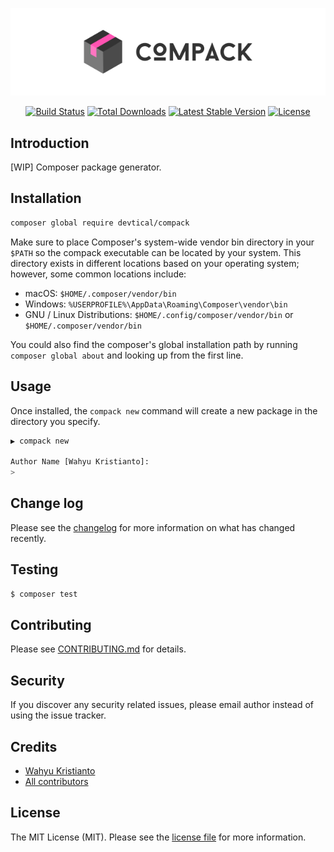 <p align="center"><img src="./art/logo.svg" alt="Logo Laravel Dusk"></p>

<p align="center">
<a href="https://github.com/devtical/compack/actions"><img src="https://github.com/devtical/compack/actions/workflows/tests.yml/badge.svg" alt="Build Status"></a>
<a href="https://packagist.org/packages/devtical/compack"><img src="https://img.shields.io/packagist/dt/devtical/compack" alt="Total Downloads"></a>
<a href="https://packagist.org/packages/devtical/compack"><img src="https://img.shields.io/packagist/v/devtical/compack" alt="Latest Stable Version"></a>
<a href="https://packagist.org/packages/devtical/compack"><img src="https://img.shields.io/packagist/l/devtical/compack" alt="License"></a>
</p>

## Introduction

[WIP] Composer package generator.

## Installation

```bash
composer global require devtical/compack
```

Make sure to place Composer's system-wide vendor bin directory in your `$PATH` so the compack executable can be located by your system. This directory exists in different locations based on your operating system; however, some common locations include:

- macOS: `$HOME/.composer/vendor/bin`
- Windows: `%USERPROFILE%\AppData\Roaming\Composer\vendor\bin`
- GNU / Linux Distributions: `$HOME/.config/composer/vendor/bin` or `$HOME/.composer/vendor/bin`

You could also find the composer's global installation path by running `composer global about` and looking up from the first line.

## Usage

Once installed, the `compack new` command will create a new package in the directory you specify.

```bash
▶ compack new

Author Name [Wahyu Kristianto]:
> 
```

## Change log

Please see the [changelog](CHANGELOG.md) for more information on what has changed recently.

## Testing

``` bash
$ composer test
```

## Contributing

Please see [CONTRIBUTING.md](CONTRIBUTING.md) for details.

## Security

If you discover any security related issues, please email author instead of using the issue tracker.

## Credits

- [Wahyu Kristianto](https://github.com/devtical)
- [All contributors](https://github.com/devtical/compack/graphs/contributors)

## License

The MIT License (MIT). Please see the [license file](LICENSE.md) for more information.